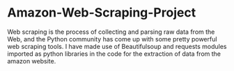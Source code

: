 # Amazon-Web-Scraping-Project
Web scraping is the process of collecting and parsing raw data from the Web, and the Python community has come up with some pretty powerful web scraping tools. I have made use of Beautifulsoup and requests modules imported as python libraries in the code for the extraction of data from the amazon website.

